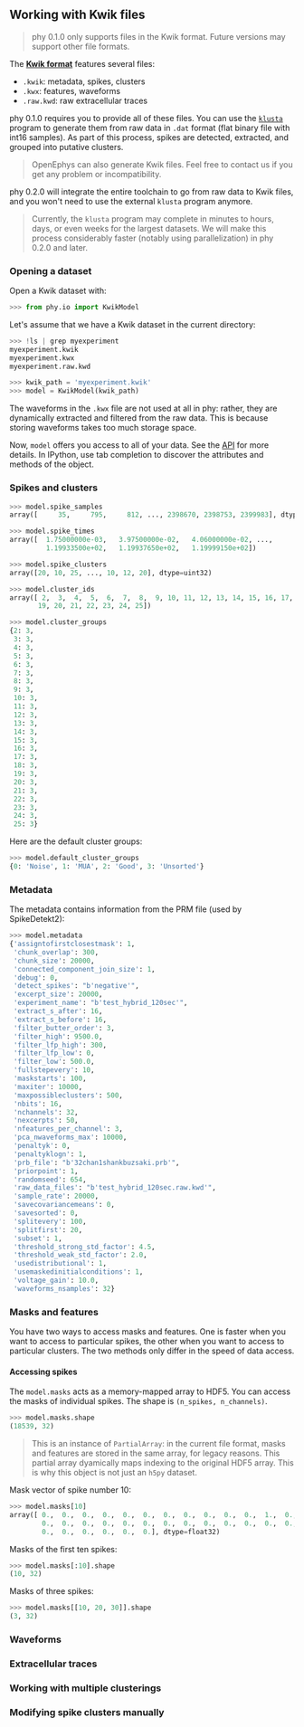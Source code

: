 ## Working with Kwik files

> phy 0.1.0 only supports files in the Kwik format. Future versions may support other file formats.

The [**Kwik format**](https://github.com/klusta-team/kwiklib/wiki/Kwik-format) features several files:

* `.kwik`: metadata, spikes, clusters
* `.kwx`: features, waveforms
* `.raw.kwd`: raw extracellular traces

phy 0.1.0 requires you to provide all of these files. You can use the [`klusta`](https://github.com/klusta-team/example) program to generate them from raw data in `.dat` format (flat binary file with int16 samples). As part of this process, spikes are detected, extracted, and grouped into putative clusters.

> OpenEphys can also generate Kwik files. Feel free to contact us if you get any problem or incompatibility.

phy 0.2.0 will integrate the entire toolchain to go from raw data to Kwik files, and you won't need to use the external `klusta` program anymore.

> Currently, the `klusta` program may complete in minutes to hours, days, or even weeks for the largest datasets. We will make this process considerably faster (notably using parallelization) in phy 0.2.0 and later.


### Opening a dataset

Open a Kwik dataset with:

```python
>>> from phy.io import KwikModel
```

Let's assume that we have a Kwik dataset in the current directory:

```python
>>> !ls | grep myexperiment
myexperiment.kwik
myexperiment.kwx
myexperiment.raw.kwd
```

```python
>>> kwik_path = 'myexperiment.kwik'
>>> model = KwikModel(kwik_path)
```

The waveforms in the `.kwx` file are not used at all in phy: rather, they are dynamically extracted and filtered from the raw data. This is because storing waveforms takes too much storage space.

Now, `model` offers you access to all of your data. See the [API](https://github.com/kwikteam/phy-doc/blob/master/api.md#phyiokwikmodel) for more details. In IPython, use tab completion to discover the attributes and methods of the object.

### Spikes and clusters

```python
>>> model.spike_samples
array([     35,     795,     812, ..., 2398670, 2398753, 2399983], dtype=uint64)
```

```python
>>> model.spike_times
array([  1.75000000e-03,   3.97500000e-02,   4.06000000e-02, ...,
         1.19933500e+02,   1.19937650e+02,   1.19999150e+02])
```

```python
>>> model.spike_clusters
array([20, 10, 25, ..., 10, 12, 20], dtype=uint32)
```

```python
>>> model.cluster_ids
array([ 2,  3,  4,  5,  6,  7,  8,  9, 10, 11, 12, 13, 14, 15, 16, 17, 18,
       19, 20, 21, 22, 23, 24, 25])
```

```python
>>> model.cluster_groups
{2: 3,
 3: 3,
 4: 3,
 5: 3,
 6: 3,
 7: 3,
 8: 3,
 9: 3,
 10: 3,
 11: 3,
 12: 3,
 13: 3,
 14: 3,
 15: 3,
 16: 3,
 17: 3,
 18: 3,
 19: 3,
 20: 3,
 21: 3,
 22: 3,
 23: 3,
 24: 3,
 25: 3}
```

Here are the default cluster groups:

```python
>>> model.default_cluster_groups
{0: 'Noise', 1: 'MUA', 2: 'Good', 3: 'Unsorted'}
```

### Metadata

The metadata contains information from the PRM file (used by SpikeDetekt2):

```python
>>> model.metadata
{'assigntofirstclosestmask': 1,
 'chunk_overlap': 300,
 'chunk_size': 20000,
 'connected_component_join_size': 1,
 'debug': 0,
 'detect_spikes': "b'negative'",
 'excerpt_size': 20000,
 'experiment_name': "b'test_hybrid_120sec'",
 'extract_s_after': 16,
 'extract_s_before': 16,
 'filter_butter_order': 3,
 'filter_high': 9500.0,
 'filter_lfp_high': 300,
 'filter_lfp_low': 0,
 'filter_low': 500.0,
 'fullstepevery': 10,
 'maskstarts': 100,
 'maxiter': 10000,
 'maxpossibleclusters': 500,
 'nbits': 16,
 'nchannels': 32,
 'nexcerpts': 50,
 'nfeatures_per_channel': 3,
 'pca_nwaveforms_max': 10000,
 'penaltyk': 0,
 'penaltyklogn': 1,
 'prb_file': "b'32chan1shankbuzsaki.prb'",
 'priorpoint': 1,
 'randomseed': 654,
 'raw_data_files': "b'test_hybrid_120sec.raw.kwd'",
 'sample_rate': 20000,
 'savecovariancemeans': 0,
 'savesorted': 0,
 'splitevery': 100,
 'splitfirst': 20,
 'subset': 1,
 'threshold_strong_std_factor': 4.5,
 'threshold_weak_std_factor': 2.0,
 'usedistributional': 1,
 'usemaskedinitialconditions': 1,
 'voltage_gain': 10.0,
 'waveforms_nsamples': 32}
```

### Masks and features

You have two ways to access masks and features. One is faster when you want to access to particular spikes, the other when you want to access to particular clusters. The two methods only differ in the speed of data access.

#### Accessing spikes

The `model.masks` acts as a memory-mapped array to HDF5. You can access the masks of individual spikes. The shape is `(n_spikes, n_channels)`.

```python
>>> model.masks.shape
(18539, 32)
```

> This is an instance of `PartialArray`: in the current file format, masks and features are stored in the same array, for legacy reasons. This partial array dyamically maps indexing to the original HDF5 array. This is why this object is not just an `h5py` dataset.

Mask vector of spike number 10:

```python
>>> model.masks[10]
array([ 0.,  0.,  0.,  0.,  0.,  0.,  0.,  0.,  0.,  0.,  0.,  1.,  0.,
        0.,  0.,  0.,  0.,  0.,  0.,  0.,  0.,  0.,  0.,  0.,  0.,  0.,
        0.,  0.,  0.,  0.,  0.,  0.], dtype=float32)
```

Masks of the first ten spikes:

```python
>>> model.masks[:10].shape
(10, 32)
```

Masks of three spikes:

```python
>>> model.masks[[10, 20, 30]].shape
(3, 32)
```


### Waveforms

### Extracellular traces


### Working with multiple clusterings


### Modifying spike clusters manually

